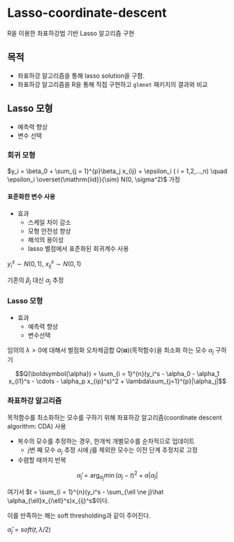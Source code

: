 # Lasso-coordinate-descent
R을 이용한 좌표하강법 기반 Lasso 알고리즘 구현

## 목적
- 좌표하강 알고리즘을 통해 lasso solution을 구함.
- 좌표하강 알고리즘을 R을 통해 직접 구현하고 `glmnet` 패키지의 결과와 비교

## Lasso 모형
- 예측력 향상
- 변수 선택

### 회귀 모형

$y_i = \beta_0 + \sum_{j = 1}^{p}\beta_j x_{ij} + \epsilon_i ( i = 1,2,...,n) \quad \epsilon_i \overset{\mathrm{iid}}{\sim} N(0, \sigma^2)$ 가정

#### 표준화한 변수 사용

- 효과
  - 스케일 차이 감소
  - 모형 안전성 향상
  - 해석의 용이성
  - lasso 벌점에서 표준화된 회귀계수 사용
 
$y_i^s \sim N(0,1)$, $x_{ij}^s \sim N(0,1)$

기존의 $\beta_j$ 대신 $\alpha_j$ 추정

### Lasso 모형

- 효과
  - 예측력 향상
  - 변수선택
 
임의의 $\lambda >0$에 대해서 벌점화 오차제곱합 $Q(\boldsymbol{\alpha})$(목적함수)을 최소화 하는 모수 $\alpha_j$ 구하기

$$Q(\boldsymbol{\alpha}) = \sum_{i = 1}^{n}(y_i^s - \alpha_0 - \alpha_1 x_{i1}^s - \cdots - \alpha_p x_{ip}^s)^2 + \lambda\sum_{j=1}^{p}|\alpha_j|$$

### 좌표하강 알고리즘

목적함수를 최소화하는 모수를 구하기 위해 좌표하강 알고리즘(coordinate descent algorithm: CDA) 사용

- 복수의 모수를 추정하는 경우, 한개씩 개별모수를 순차적으로 업데이트
  - $j$번 째 모수 $\alpha_j$ 추정 시에 $j$를 제외한 모수는 이전 단계 추정치로 고정
- 수렴할 때까지 반복

$$\hat \alpha_j = \arg_{\alpha_j}\min(\alpha_j - t)^2 + \alpha|\alpha_j|$$

여기서 $t = \sum_{i = 1}^{n}(y_i^s - \sum_{\ell \ne j}\hat \alpha_{\ell}x_{i\ell}^s)x_{ij}^s$이다.

이를 만족하는 해는 soft thresholding과 같이 주어진다.

$\hat \alpha_j = soft(t, \lambda/2)$

